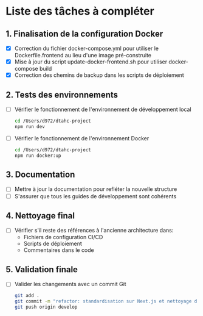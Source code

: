 # Liste des tâches à compléter

## 1. Finalisation de la configuration Docker

- [x] Correction du fichier docker-compose.yml pour utiliser le Dockerfile.frontend au lieu d'une image pré-construite
- [x] Mise à jour du script update-docker-frontend.sh pour utiliser docker-compose build
- [x] Correction des chemins de backup dans les scripts de déploiement

## 2. Tests des environnements

- [ ] Vérifier le fonctionnement de l'environnement de développement local
  ```bash
  cd /Users/d972/dtahc-project
  npm run dev
  ```

- [ ] Vérifier le fonctionnement de l'environnement Docker
  ```bash
  cd /Users/d972/dtahc-project
  npm run docker:up
  ```

## 3. Documentation

- [ ] Mettre à jour la documentation pour refléter la nouvelle structure
- [ ] S'assurer que tous les guides de développement sont cohérents

## 4. Nettoyage final 

- [ ] Vérifier s'il reste des références à l'ancienne architecture dans:
  - Fichiers de configuration CI/CD
  - Scripts de déploiement
  - Commentaires dans le code

## 5. Validation finale

- [ ] Valider les changements avec un commit Git
  ```bash
  git add .
  git commit -m "refactor: standardisation sur Next.js et nettoyage du projet"
  git push origin develop
  ```